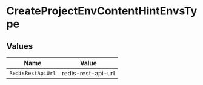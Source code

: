 # CreateProjectEnvContentHintEnvsType


## Values

| Name               | Value              |
| ------------------ | ------------------ |
| `RedisRestApiUrl`  | redis-rest-api-url |